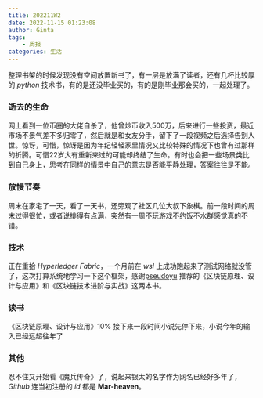 ```yaml
---
title: 202211W2
date: 2022-11-15 01:23:08
author: Ginta
tags:
    - 周报
categories: 生活
---
```


整理书架的时候发现没有空间放置新书了，有一层是放满了读者，还有几杯比较厚的 *python* 技术书，有的是还没毕业买的，有的是刚毕业那会买的，一起处理了。

### 逝去的生命
网上看到一位币圈的大佬自杀了，他曾炒币收入500万，后来进行一些投资，最近市场不景气差不多归零了，然后就是和女友分手，留下了一段视频之后选择告别人世。惊讶，可惜，惊讶是因为年纪轻轻家里情况又比较特殊的情况下也曾有过那样的折腾。可惜22岁大有重新来过的可能却终结了生命。有时也会把一些场景类比到自己身上，思考在同样的情景中自己的意志是否能平静处理，答案往往是不能。

### 放慢节奏
周末在家宅了一天，看了一天书，还旁观了社区几位大叔下象棋。前一段时间的周末过得很忙，或者说排得有点满，突然有一周不玩游戏不约饭不水群感觉真的不错。

### 技术
正在重拾 *Hyperledger Fabric*，一个月前在 *wsl* 上成功跑起来了测试网络就没管了，这次打算系统地学习一下这个框架，感谢[pseudoyu](https://www.pseudoyu.com/zh/) 推荐的《区块链原理、设计与应用》和《区块链技术进阶与实战》这两本书。

### 读书
《区块链原理、设计与应用》10%
接下来一段时间小说先停下来，小说今年的输入已经远超往年了

### 其他
忍不住又开始看《魔兵传奇》了，说起来银太的名字作为网名已经好多年了，*Github* 连当初注册的 *id* 都是 **Mar-heaven**。